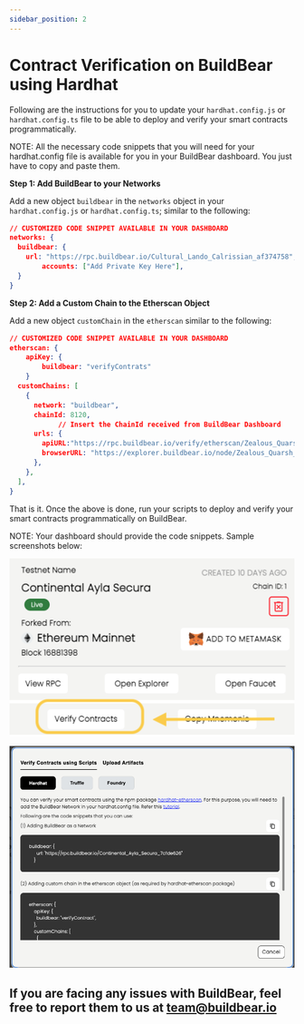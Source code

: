 ```yaml
---
sidebar_position: 2
---
```

# Contract Verification on BuildBear using Hardhat

Following are the instructions for you to update your `hardhat.config.js` or `hardhat.config.ts` file to be able to deploy and verify your smart contracts programmatically.  

NOTE: All the necessary code snippets that you will need for your hardhat.config file is available for you in your BuildBear dashboard. You just have to copy and paste them.

**Step 1: Add BuildBear to your Networks**

Add a new object `buildbear` in the `networks` object in your `hardhat.config.js` or `hardhat.config.ts`; similar to the following:

```json
// CUSTOMIZED CODE SNIPPET AVAILABLE IN YOUR DASHBOARD
networks: {
  buildbear: {
    url: "https://rpc.buildbear.io/Cultural_Lando_Calrissian_af374758",  
		accounts: ["Add Private Key Here"],
  }
}
```

**Step 2: Add a Custom Chain to the Etherscan Object**

Add a new object `customChain` in the `etherscan` similar to the following:

```json
// CUSTOMIZED CODE SNIPPET AVAILABLE IN YOUR DASHBOARD
etherscan: {
	apiKey: {
		buildbear: "verifyContrats"
	}
  customChains: [
    {
      network: "buildbear",
      chainId: 8120,
			// Insert the ChainId received from BuildBear Dashboard
      urls: {
        apiURL:"https://rpc.buildbear.io/verify/etherscan/Zealous_Quarsh_Panaka_a3f640f8",
        browserURL: "https://explorer.buildbear.io/node/Zealous_Quarsh_Panaka_a3f640f8",
      },
    },
  ],
}
```

That is it.  Once the above is done, run your scripts to deploy and verify your smart contracts programmatically on BuildBear.

NOTE: Your dashboard should provide the code snippets.  Sample screenshots below: 

![Untitled](./images/Untitled%208.png)

![Untitled](./images/Untitled%209.png)

## If you are facing any issues with BuildBear, feel free to report them to us at **[team@buildbear.io](mailto:team@buildbear.io)**